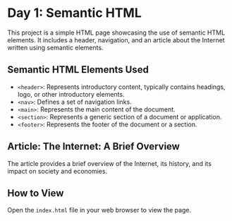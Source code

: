 # Day 1: Semantic HTML

This project is a simple HTML page showcasing the use of semantic HTML elements. It includes a header, navigation, and an article about the Internet written using semantic elements.

## Semantic HTML Elements Used

- `<header>`: Represents introductory content, typically contains headings, logo, or other introductory elements.
- `<nav>`: Defines a set of navigation links.
- `<main>`: Represents the main content of the document.
- `<section>`: Represents a generic section of a document or application.
- `<footer>`: Represents the footer of the document or a section.

## Article: The Internet: A Brief Overview

The article provides a brief overview of the Internet, its history, and its impact on society and economies.

## How to View

Open the `index.html` file in your web browser to view the page.

